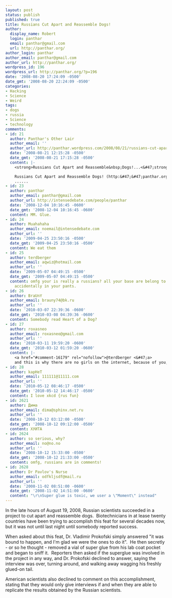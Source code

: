```yaml
---
layout: post
status: publish
published: true
title: Russians Cut Apart and Reassemble Dogs!
author:
  display_name: Robert
  login: panthar
  email: panthar@gmail.com
  url: http://panthar.org/
author_login: panthar
author_email: panthar@gmail.com
author_url: http://panthar.org/
wordpress_id: 196
wordpress_url: http://panthar.org/?p=196
date: '2008-08-20 17:24:09 -0500'
date_gmt: '2008-08-20 22:24:09 -0500'
categories:
- Hacking
- Science
- Weird
tags:
- dogs
- russia
- Science
- technology
comments:
- id: 21
  author: Panthar's Other Lair
  author_email: ''
  author_url: http://panthar.wordpress.com/2008/08/21/russians-cut-apart-and-reassemble-dogs/
  date: '2008-08-21 12:15:28 -0500'
  date_gmt: '2008-08-21 17:15:28 -0500'
  content: |-
    <strong>Russians Cut Apart and Reassemble&nbsp;Dogs!...<&#47;strong>

    Russians Cut Apart and Reassemble Dogs! (http:&#47;&#47;panthar.org&#47;2008&#47;08&#47;20&#47;russians-cut-apart-and-reassemble-dogs&#47;) now this is weird!
    ......
- id: 23
  author: panthar
  author_email: panthar@gmail.com
  author_url: http://intensedebate.com/people/panthar
  date: '2008-12-04 10:16:45 -0600'
  date_gmt: '2008-12-04 10:16:45 -0600'
  content: MM. Glue.
- id: 24
  author: Muahahaha
  author_email: noemail@intensedebate.com
  author_url: ''
  date: '2009-04-25 23:50:16 -0500'
  date_gmt: '2009-04-25 23:50:16 -0500'
  content: We eat them
- id: 25
  author: terdberger
  author_email: aqwiz@hotmail.com
  author_url: ''
  date: '2009-05-07 04:49:15 -0500'
  date_gmt: '2009-05-07 04:49:15 -0500'
  content: omfg your is really a russians? all your base are belong to noobs! You
    accidentally in your pants.
- id: 26
  author: BraUnY
  author_email: brauny74@bk.ru
  author_url: ''
  date: '2010-03-07 22:39:36 -0600'
  date_gmt: '2010-03-08 04:39:36 -0600'
  content: Somebody read Heart of a Dog?
- id: 27
  author: roxasneo
  author_email: roxasneo@gmail.com
  author_url: ''
  date: '2010-03-11 19:59:20 -0600'
  date_gmt: '2010-03-12 01:59:20 -0600'
  content: |-
    <a href="#comment-16179" rel="nofollow">@terdberger <&#47;a>
    and this is why there are no girls on the internet, because of you, all because of you(and this is also why the world hates america
- id: 28
  author: kapHeT
  author_email: 111111@11111.com
  author_url: ''
  date: '2010-05-12 08:46:17 -0500'
  date_gmt: '2010-05-12 14:46:17 -0500'
  content: I love xkcd {rus fun}
- id: 2621
  author: Дима
  author_email: dima@sphinx.net.ru
  author_url: ''
  date: '2008-10-12 03:12:00 -0500'
  date_gmt: '2008-10-12 09:12:00 -0500'
  content: ХУИТА
- id: 2624
  author: so serious, why?
  author_email: no@no.no
  author_url: ''
  date: '2008-10-12 15:33:00 -0500'
  date_gmt: '2008-10-12 21:33:00 -0500'
  content: omfg, russians are in comments!
- id: 2628
  author: Dr Pavlov's Nurse
  author_email: odfkljsdf@mail.ru
  author_url: ''
  date: '2008-11-02 08:51:00 -0600'
  date_gmt: '2008-11-02 14:51:00 -0600'
  content: "\r\nSuper glue is toxic, we user a \"Moment\" instead"
---
```

<p>In the late hours of August 19, 2008, Russian scientists succeeded in a project to cut apart and reassemble dogs.&nbsp; Biotechnicians in at lease twenty countries have been trying to accomplish this feat for several decades now, but it was not until last night until somebody reported success.</p>
<p>When asked about this feat, Dr. Vladimir Prokofski simply answered "it was bound to happen, and I'm glad we were the ones to do it".&nbsp; He then secretly - or so he thought - removed a vial of super glue from his lab coat pocket and began to sniff it.&nbsp; Reporters then asked if the superglue was involved in the project in any way, and Dr. Prokofski declined to answer, saying the interview was over, turning around, and walking away wagging his freshly glued-on tail.</p>
<p>American scientists also declined to comment on this accomplishment, stating that they would only give interviews if and when they are able to replicate the results obtained by the Russian scientists.</p>
